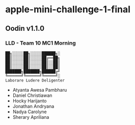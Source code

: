 # apple-mini-challenge-1-final

## Oodin v1.1.0

### LLD - Team 10 MC1 Morning
```
██╗░░░░░██╗░░░░░██████╗░
██║░░░░░██║░░░░░██╔══██╗
██║░░░░░██║░░░░░██║░░██║
██║░░░░░██║░░░░░██║░░██║
███████╗███████╗██████╔╝
╚══════╝╚══════╝╚═════╝░
Laborare Ludere Deligenter
```
- Atyanta Awesa Pambharu
- Daniel Christiawan
- Hocky Harijanto
- Jonathan Andryana
- Nadya Carolyne
- Sherary Apriliana
